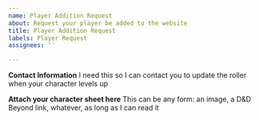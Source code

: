 ```yaml
---
name: Player Addition Request
about: Request your player be added to the website
title: Player Addition Request
labels: Player Request
assignees: ''

---
```


**Contact Information**
I need this so I can contact you to update the roller when your character levels up

**Attach your character sheet here**
This can be any form: an image, a D&D Beyond link, whatever, as long as I can read it
